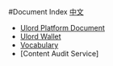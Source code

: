 #Document Index
[中文](ReadMe_zh.md)

- [Ulord Platform Document](ulord_pass_en.md)
- [Ulord Wallet](ulord_wallet_en.md)
- [Vocabulary](vocabulary.md)
- [Content Audit Service]
